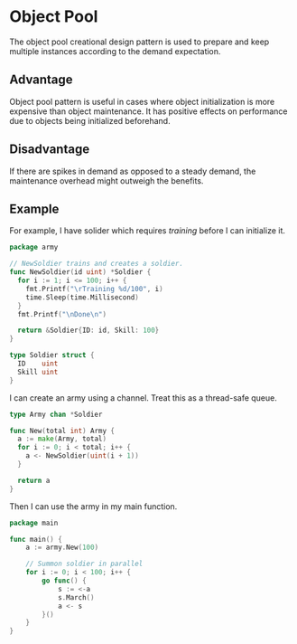 # Object Pool

The object pool creational design pattern is used to prepare and keep multiple instances according
to the demand expectation.

## Advantage

Object pool pattern is useful in cases where object initialization is more expensive than object
maintenance. It has positive effects on performance due to objects being initialized beforehand.

## Disadvantage

If there are spikes in demand as opposed to a steady demand, the maintenance overhead might outweigh
the benefits.

## Example

For example, I have solider which requires *training* before I can initialize it.

```go
package army

// NewSoldier trains and creates a soldier.
func NewSoldier(id uint) *Soldier {
  for i := 1; i <= 100; i++ {
    fmt.Printf("\rTraining %d/100", i)
    time.Sleep(time.Millisecond)
  }
  fmt.Printf("\nDone\n")

  return &Soldier{ID: id, Skill: 100}
}

type Soldier struct {
  ID    uint
  Skill uint
}
```

I can create an army using a channel. Treat this as a thread-safe queue.

```go
type Army chan *Soldier

func New(total int) Army {
  a := make(Army, total)
  for i := 0; i < total; i++ {
    a <- NewSoldier(uint(i + 1))
  }

  return a
}
```

Then I can use the army in my main function.

```go
package main

func main() {
    a := army.New(100)

    // Summon soldier in parallel
    for i := 0; i < 100; i++ {
        go func() {
            s := <-a
            s.March()
            a <- s
        }()
    }
}
```